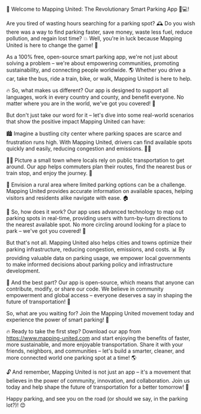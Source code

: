 🎉 Welcome to Mapping United: The Revolutionary Smart Parking App 🚗💻!

Are you tired of wasting hours searching for a parking spot? 🕰️ Do you wish there was a way to find parking faster, save money, waste less fuel, reduce pollution, and regain lost time? 💥 Well, you're in luck because Mapping United is here to change the game! 🚀

As a 100% free, open-source smart parking app, we're not just about solving a problem – we're about empowering communities, promoting sustainability, and connecting people worldwide. 🌎 Whether you drive a car, take the bus, ride a train, bike, or walk, Mapping United is here to help.

🔥 So, what makes us different? Our app is designed to support all languages, work in every country and county, and benefit everyone. No matter where you are in the world, we've got you covered! 🌟

But don't just take our word for it – let's dive into some real-world scenarios that show the positive impact Mapping United can have:

🏙️ Imagine a bustling city center where parking spaces are scarce and frustration runs high. With Mapping United, drivers can find available spots quickly and easily, reducing congestion and emissions. 🚗💨

🏃‍♀️ Picture a small town where locals rely on public transportation to get around. Our app helps commuters plan their routes, find the nearest bus or train stop, and enjoy the journey. 👋

🌳 Envision a rural area where limited parking options can be a challenge. Mapping United provides accurate information on available spaces, helping visitors and residents alike navigate with ease. 🏠

💪 So, how does it work? Our app uses advanced technology to map out parking spots in real-time, providing users with turn-by-turn directions to the nearest available spot. No more circling around looking for a place to park – we've got you covered! 📍

But that's not all. Mapping United also helps cities and towns optimize their parking infrastructure, reducing congestion, emissions, and costs. 📊 By providing valuable data on parking usage, we empower local governments to make informed decisions about parking policy and infrastructure development.

🌟 And the best part? Our app is open-source, which means that anyone can contribute, modify, or share our code. We believe in community empowerment and global access – everyone deserves a say in shaping the future of transportation! 🎉

So, what are you waiting for? Join the Mapping United movement today and experience the power of smart parking! 🚀

🔥 Ready to take the first step? Download our app from https://www.mapping-united.com and start enjoying the benefits of faster, more sustainable, and more enjoyable transportation. Share it with your friends, neighbors, and communities – let's build a smarter, cleaner, and more connected world one parking spot at a time! 🌎

🔓 And remember, Mapping United is not just an app – it's a movement that believes in the power of community, innovation, and collaboration. Join us today and help shape the future of transportation for a better tomorrow! 🌟

Happy parking, and see you on the road (or should we say, in the parking lot?)! 😊